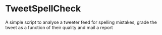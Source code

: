 TweetSpellCheck
===============

A simple script to analyse a tweeter feed for spelling mistakes, grade the tweet as a function of their quality and mail a report

